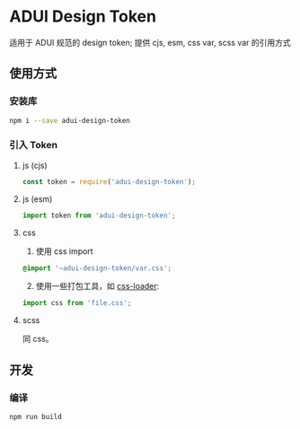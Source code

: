 # ADUI Design Token

适用于 ADUI 规范的 design token; 提供 cjs, esm, css var, scss var 的引用方式

## 使用方式

### 安装库

```bash
npm i --save adui-design-token
```

### 引入 Token

1. js (cjs)

    ```js
    const token = require('adui-design-token');
    ```

2. js (esm)

    ```js
    import token from 'adui-design-token';
    ```

3. css

   1. 使用 css import

    ```css
    @import '~adui-design-token/var.css';
    ```

    2. 使用一些打包工具，如 [css-loader](https://webpack.js.org/loaders/css-loader/):

    ```js
    import css from 'file.css';
    ```

4. scss

    同 css。

## 开发

### 编译

```bash
npm run build
```
